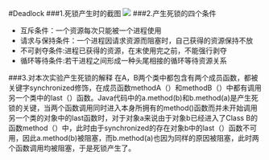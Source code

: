#Deadlock
###1.死锁产生时的截图
![](http://a3.qpic.cn/psb?/V131oSoG3VPBEM/0ZmMrdqJ0ZLSlHDcnr*JqeeeY3k4q.iypFKu6UF3B8o!/b/dNoAAAAAAAAA&bo=GQFgAQAAAAADB1s!&rf=viewer_4)
###2.产生死锁的四个条件
* 互斥条件：一个资源每次只能被一个进程使用
* 请求与保持条件：一个进程因请求资源而阻塞时，自己获得的资源保持不放
* 不可剥夺条件:进程已获得的资源，在末使用完之前，不能强行剥夺
* 循环等待条件:若干进程之间形成一种头尾相接的循环等待资源关系

###3.对本次实验产生死锁的解释
在A，B两个类中都包含有两个成员函数，都被关键字synchronized修饰，在成员函数methodA（）和methodB（）中都有调用另一个类中的last（）函数。Java代码中的a.method(b)和b.method(a)是产生死锁的关键，当两个函数调用同时进入本身所拥有的method()函数而并未开始调用另一个类的对象中的last函数时，对于对象a来说由于对象b已经进入了Class B的函数method（）中，此时由于synchronized的存在对象b中的last（）函数不可用，因此a.method(b)被阻塞，而b.method(a)也因为同样的原因被阻塞，此时两个函数调用均被阻塞，于是死锁产生了。